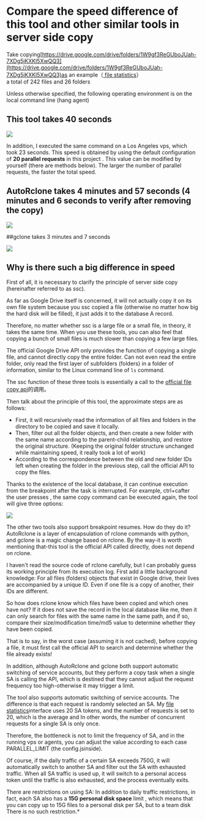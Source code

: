 # Compare the speed difference of this tool and other similar tools in server side copy
Take copying[https://drive.google.com/drive/folders/1W9gf3ReGUboJUah-7XDg5jKXKl5XwQQ3](https://drive.google.com/drive/folders/1W9gf3ReGUboJUah-7XDg5jKXKl5XwQQ3)as an example（[ file statistics](https://gdurl.viegg.com/api/gdrive/count?fid=1W9gf3ReGUboJUah-7XDg5jKXKl5XwQQ3)）  
a total of 242 files and 26 folders

Unless otherwise specified, the following operating environment is on the local command line (hang agent)



## This tool takes 40 seconds
<!-- ![](https://viegg.oss-cn-shenzhen.aliyuncs.com/1592732262296.png)   -->
![](static/gdurl.png)

In addition, I executed the same command on a Los Angeles vps, which took 23 seconds. This speed is obtained by using the default configuration of **20 parallel requests** in this project . This value can be modified by yourself (there are methods below). The larger the number of parallel requests, the faster the total speed.

## AutoRclone takes 4 minutes and 57 seconds (4 minutes and 6 seconds to verify after removing the copy)
<!-- ![](https://viegg.oss-cn-shenzhen.aliyuncs.com/1592732547295.png) -->
![](static/autorclone.png)

##gclone takes 3 minutes and 7 seconds
<!-- ![](https://viegg.oss-cn-shenzhen.aliyuncs.com/1592732597593.png) -->
![](static/gclone.png)

## Why is there such a big difference in speed
First of all, it is necessary to clarify the principle of server side copy (hereinafter referred to as ssc).

As far as Google Drive itself is concerned, it will not actually copy it on its own file system because you ssc copied a file (otherwise no matter how big the hard disk will be filled), it just adds it to the database A record.

Therefore, no matter whether ssc is a large file or a small file, in theory, it takes the same time. When you use these tools, you can also feel that copying a bunch of small files is much slower than copying a few large files.

The official Google Drive API only provides the function of copying a single file, and cannot directly copy the entire folder. Can not even read the entire folder, only read the first layer of subfolders (folders) in a folder of information, similar to the Linux command line of `ls` command.

The ssc function of these three tools is essentially a call to the [ official file copy api](https://developers.google.com/drive/api/v3/reference/files/copy)的调用。

Then talk about the principle of this tool, the approximate steps are as follows:
- First, it will recursively read the information of all files and folders in the directory to be copied and save it locally.
- Then, filter out all the folder objects, and then create a new folder with the same name according to the parent-child relationship, and restore the original structure. (Keeping the original folder structure unchanged while maintaining speed, it really took a lot of work)
- According to the correspondence between the old and new folder IDs left when creating the folder in the previous step, call the official API to copy the files.

Thanks to the existence of the local database, it can continue execution from the breakpoint after the task is interrupted. For example, ctrl+cafter the user presses , the same copy command can be executed again, the tool will give three options:
<!-- ![](https://viegg.oss-cn-shenzhen.aliyuncs.com/1592735608511.png) -->
![](static/choose.png)

The other two tools also support breakpoint resumes. How do they do it? AutoRclone is a layer of encapsulation of rclone commands with python, and gclone is a magic change based on rclone. By the way-it is worth mentioning that-this tool is the official API called directly, does not depend on rclone.

I haven't read the source code of rclone carefully, but I can probably guess its working principle from its execution log. First add a little background knowledge: For all files (folders) objects that exist in Google drive, their lives are accompanied by a unique ID. Even if one file is a copy of another, their IDs are different.

So how does rclone know which files have been copied and which ones have not? If it does not save the record in the local database like me, then it can only search for files with the same name in the same path, and if so, compare their size/modification time/md5 value to determine whether they have been copied.

That is to say, in the worst case (assuming it is not cached), before copying a file, it must first call the official API to search and determine whether the file already exists!

In addition, although AutoRclone and gclone both support automatic switching of service accounts, but they perform a copy task when a single SA is calling the API, which is destined that they cannot adjust the request frequency too high-otherwise it may trigger a limit.

The tool also supports automatic switching of service accounts. The difference is that each request is randomly selected an SA. My [file statistics](https://gdurl.viegg.com/api/gdrive/count?fid=1W9gf3ReGUboJUah-7XDg5jKXKl5XwQQ3)interface uses 20 SA tokens, and the number of requests is set to 20, which is the average and In other words, the number of concurrent requests for a single SA is only once.

Therefore, the bottleneck is not to limit the frequency of SA, and in the running vps or agents, you can adjust the value according to each case PARALLEL_LIMIT (the config.jsinside).

Of course, if the daily traffic of a certain SA exceeds 750G, it will automatically switch to another SA and filter out the SA with exhausted traffic. When all SA traffic is used up, it will switch to a personal access token until the traffic is also exhausted, and the process eventually exits.

There are restrictions on using SA: In addition to daily traffic restrictions, in fact, each SA also has a **15G personal disk space** limit , which means that you can copy up to 15G files to a personal disk per SA, but to a team disk There is no such restriction.*
